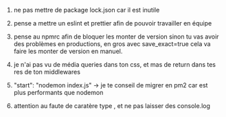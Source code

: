 1) ne pas mettre de package lock.json car il est inutile

2) pense a mettre un eslint et prettier afin de pouvoir travailler en équipe

3) pense au npmrc afin de bloquer les monter de version sinon tu vas avoir des problèmes en productions, en gros avec save_exact=true cela va faire les monter de version en manuel. 

4) je n'ai pas vu de média queries dans ton css, et mas de return dans tes res de ton middlewares

5) "start": "nodemon index.js" -> je te conseil de migrer en pm2 car est plus performants que nodemon

6) attention au faute de caratère type , et ne pas laisser des console.log
